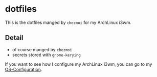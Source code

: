# dotfiles

This is the dotfiles manged by `chezmoi` for my ArchLinux i3wm.

## Detail

+ of course manged by `chezmoi`
+ secrets stored with `gnome-kerying`

If you want to see how I configure my ArchLinux i3wm, you can go to my [OS-Configuration](https://github.com/shejialuo/OS-Configuration).
